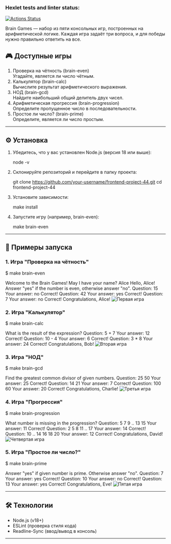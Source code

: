### Hexlet tests and linter status:
[![Actions Status](https://github.com/Valeria-Akshina/frontend-project-44/actions/workflows/hexlet-check.yml/badge.svg)](https://github.com/Maxxx1ne/frontend-project-44/actions)

Brain Games — набор из пяти консольных игр, построенных на арифметической логике. Каждая игра задаёт три вопроса, и для победы нужно правильно ответить на все. 


## 🎮 Доступные игры

1. Проверка на чётность (brain-even)  
   Угадайте, является ли число чётным.
2. Калькулятор (brain-calc)  
   Вычислите результат арифметического выражения.
3. НОД (brain-gcd)  
   Найдите наибольший общий делитель двух чисел.
4. Арифметическая прогрессия (brain-progression)  
   Определите пропущенное число в последовательности.
5. Простое ли число? (brain-prime)  
   Определите, является ли число простым.

---

## ⚙️ Установка

1. Убедитесь, что у вас установлен Node.js (версия 18 или выше):  
  
   node -v
   
2. Склонируйте репозиторий и перейдите в папку проекта:
  
   git clone https://github.com/your-username/frontend-project-44.git
   cd frontend-project-44
   
3. Установите зависимости:
  
   make install
   
4. Запустите игру (например, brain-even):
  
   make brain-even
   
---

## 🚀 Примеры запуска

### 1. Игра "Проверка на чётность"
$ make brain-even

Welcome to the Brain Games!
May I have your name? Alice
Hello, Alice!
Answer "yes" if the number is even, otherwise answer "no".
Question: 15
Your answer: no
Correct!
Question: 42
Your answer: yes
Correct!
Question: 7
Your answer: no
Correct!
Congratulations, Alice!
![Первая игра](https://i.imgur.com/KnI5dn4.gif)



### 2. Игра "Калькулятор"
$ make brain-calc

What is the result of the expression?
Question: 5 + 7
Your answer: 12
Correct!
Question: 10 - 4
Your answer: 6
Correct!
Question: 3 * 8
Your answer: 24
Correct!
Congratulations, Bob!
![Вторая игра](https://i.imgur.com/KPmJlpt.gif)



### 3. Игра "НОД"
$ make brain-gcd

Find the greatest common divisor of given numbers.
Question: 25 50
Your answer: 25
Correct!
Question: 14 21
Your answer: 7
Correct!
Question: 100 60
Your answer: 20
Correct!
Congratulations, Charlie!
![Третья игра](https://i.imgur.com/dDCxtWq.gif)



### 4. Игра "Прогрессия"
$ make brain-progression

What number is missing in the progression?
Question: 5 7 9 .. 13 15
Your answer: 11
Correct!
Question: 2 5 8 11 .. 17
Your answer: 14
Correct!
Question: 10 .. 14 16 18 20
Your answer: 12
Correct!
Congratulations, David!
![Четвертая игра](https://i.imgur.com/dDCxtWq.gif)



### 5. Игра "Простое ли число?"
$ make brain-prime

Answer "yes" if given number is prime. Otherwise answer "no".
Question: 7
Your answer: yes
Correct!
Question: 10
Your answer: no
Correct!
Question: 13
Your answer: yes
Correct!
Congratulations, Eve!
![Пятая игра](https://i.imgur.com/mCKZP7T.gif)



---

## 🛠 Технологии

- Node.js (v18+)
- ESLint (проверка стиля кода)
- Readline-Sync (ввод/вывод в консоль)

---